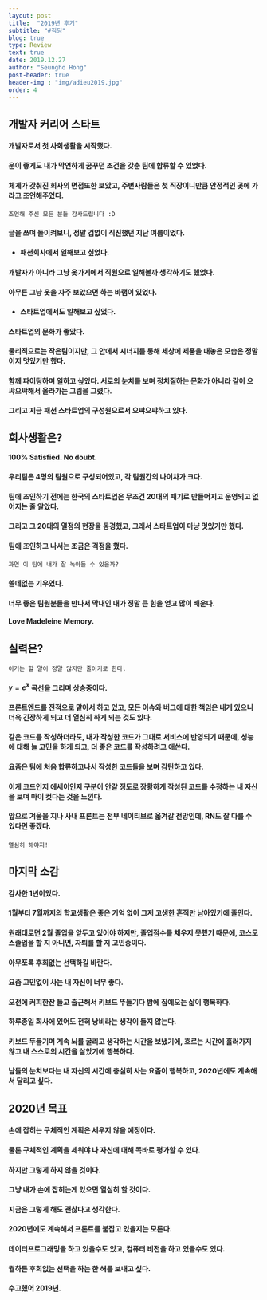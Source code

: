 ```yaml
---
layout: post
title:  "2019년 후기"
subtitle: "#직딩"
blog: true
type: Review
text: true
date: 2019.12.27
author: "Seungho Hong"
post-header: true
header-img : "img/adieu2019.jpg"
order: 4
---
```



## 개발자 커리어 스타트
#### 개발자로서 첫 사회생활을 시작했다.
#### 운이 좋게도 내가 막연하게 꿈꾸던 조건을 갖춘 팀에 합류할 수 있었다.
#### 체계가 갖춰진 회사의 면접또한 보았고, 주변사람들은 첫 직장이니만큼 안정적인 곳에 가라고 조언해주었다. 
`조언해 주신 모든 분들 감사드립니다 :D`

#### 글을 쓰며 돌이켜보니, 정말 겁없이 직진했던 지난 여름이었다.

 - #### 패션회사에서 일해보고 싶었다.
#### 개발자가 아니라 그냥 옷가게에서 직원으로 일해볼까 생각하기도 했었다.
#### 아무튼 그냥 옷을 자주 보았으면 하는 바램이 있었다.

- #### 스타트업에서도 일해보고 싶었다.
#### 스타트업의 문화가 좋았다.
#### 물리적으로는 작은팀이지만, 그 안에서 시너지를 통해 세상에 제품을 내놓은 모습은 정말이지 멋있기만 했다.
#### 함께 파이팅하며 일하고 싶었다. 서로의 눈치를 보며 정치질하는 문화가 아니라 같이 으쌰으쌰해서 올라가는 그림을 그렸다.

**그리고 지금 패션 스타트업의 구성원으로서 으쌰으쌰하고 있다.**



## 회사생활은?

**100% Satisfied. No doubt.**

#### 우리팀은 4명의 팀원으로 구성되어있고, 각 팀원간의 나이차가 크다.
#### 팀에 조인하기 전에는 한국의 스타트업은 무조건 20대의 패기로 만들어지고 운영되고 없어지는 줄 알았다.
#### 그리고 그 20대의 열정의 현장을 동경했고, 그래서 스타트업이 마냥 멋있기만 했다.

#### 팀에 조인하고 나서는 조금은 걱정을 했다. 

`과연 이 팀에 내가 잘 녹아들 수 있을까?`

#### 쓸데없는 기우였다.
#### 너무 좋은 팀원분들을 만나서 막내인 내가 정말 큰 힘을 얻고 많이 배운다.
**Love Madeleine Memory.**


## 실력은?

`이거는 할 말이 정말 많지만 줄이기로 한다.`

#### $y=e^x$  곡선을 그리며 상승중이다.

#### 프론트엔드를 전적으로 맡아서 하고 있고, 모든 이슈와 버그에 대한 책임은 내게 있으니 더욱 긴장하게 되고 더 열심히 하게 되는 것도 있다.

#### 같은 코드를 작성하더라도, 내가 작성한 코드가 그대로 서비스에 반영되기 때문에, 성능에 대해 늘 고민을 하게 되고, 더 좋은 코드를 작성하려고 애쓴다.

#### 요즘은 팀에 처음 합류하고나서 작성한 코드들을 보며 감탄하고 있다.
#### 이게 코드인지 에세이인지 구분이 안갈 정도로 장황하게 작성된 코드를 수정하는 내 자신을 보며 마이 컷다는 것을 느낀다.

#### 앞으로 겨울을 지나 사내 프론트는 전부 네이티브로 옮겨갈 전망인데, RN도 잘 다룰 수 있다면 좋겠다.
`열심히 해야지!`


## 마지막 소감

#### 감사한 1년이었다.

#### 1월부터 7월까지의 학교생활은 좋은 기억 없이 그저 고생한 흔적만 남아있기에 줄인다.
#### 원래대로면 2월 졸업을 앞두고 있어야 하지만, 졸업점수를 채우지 못했기 때문에, 코스모스졸업을 할 지 아니면, 자퇴를 할 지 고민중이다.
#### 아무쪼록 후회없는 선택하길 바란다.

#### 요즘 고민없이 사는 내 자신이 너무 좋다.
#### 오전에 커피한잔 들고 출근해서 키보드 뚜들기다 밤에 집에오는 삶이 행복하다.
#### 하루종일 회사에 있어도 전혀 낭비라는 생각이 들지 않는다.
#### 키보드 뚜들기며 계속 뇌를 굴리고 생각하는 시간을 보냈기에, 흐르는 시간에 흘러가지 않고 내 스스로의 시간을 살았기에 행복하다.

#### 남들의 눈치보다는 내 자신의 시간에 충실히 사는 요즘이 행복하고, 2020년에도 계속해서 달리고 싶다.

## 2020년 목표

#### 손에 잡히는 구체적인 계획은 세우지 않을 예정이다.
#### 물론 구체적인 계획을 세워야 나 자신에 대해 똑바로 평가할 수 있다.

#### 하지만 그렇게 하지 않을 것이다.
#### 그냥 내가 손에 잡히는게 있으면 열심히 할 것이다.
#### 지금은 그렇게 해도 괜찮다고 생각한다.

#### 2020년에도 계속해서 프론트를 붙잡고 있을지는 모른다.
#### 데이터프로그래밍을 하고 있을수도 있고, 컴퓨터 비전을 하고 있을수도 있다.

#### 뭘하든 후회없는 선택을 하는 한 해를 보내고 싶다.

#### 수고했어 2019년.